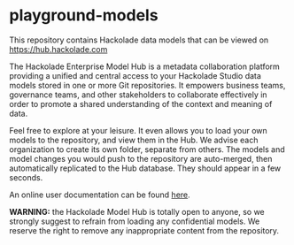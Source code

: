 # playground-models
This repository contains Hackolade data models that can be viewed on https://hub.hackolade.com

The Hackolade Enterprise Model Hub is a metadata collaboration platform providing a unified and central access to your Hackolade Studio data models stored in one or more Git repositories.  It empowers business teams, governance teams, and other stakeholders to collaborate effectively in order to promote a shared understanding of the context and meaning of data.

Feel free to explore at your leisure.  It even allows you to load your own models to the repository, and view them in the Hub.  We advise each organization to create its own folder, separate from others.  The models and model changes you would push to the repository are auto-merged, then automatically replicated to the Hub database.  They should appear in a few seconds.

An online user documentation can be found [here](https://hackolade.com/help/Hubuserinterface.html). 

**WARNING:** the Hackolade Model Hub is totally open to anyone, so we strongly suggest to refrain from loading any confidential models.  We reserve the right to remove any inappropriate content from the repository.
